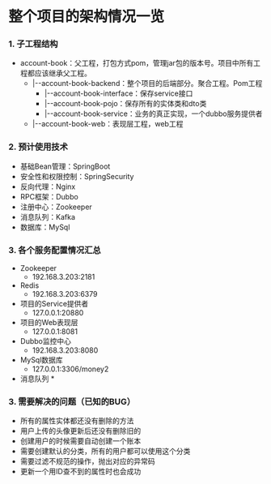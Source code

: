 # 整个项目的架构情况一览

### 1. 子工程结构
+ account-book：父工程，打包方式pom，管理jar包的版本号。项目中所有工程都应该继承父工程。
	+ |--account-book-backend：整个项目的后端部分。聚合工程。Pom工程
	    + |--account-book-interface：保存service接口
	    + |--account-book-pojo：保存所有的实体类和dto类
	    + |--account-book-service：业务的真正实现，一个dubbo服务提供者
	+ |--account-book-web：表现层工程，web工程

### 2. 预计使用技术
+ 基础Bean管理：SpringBoot
+ 安全性和权限控制：SpringSecurity 
+ 反向代理：Nginx 
+ RPC框架：Dubbo
+ 注册中心：Zookeeper
+ 消息队列：Kafka
+ 数据库：MySql

### 3. 各个服务配置情况汇总
+ Zookeeper 
    * 192.168.3.203:2181
+ Redis
    * 192.168.3.203:6379
+ 项目的Service提供者  
    * 127.0.0.1:20880
+ 项目的Web表现层
    * 127.0.0.1:8081
+ Dubbo监控中心
    * 192.168.3.203:8080
+ MySql数据库
    * 127.0.0.1:3306/money2
+ 消息队列
    * 
    
### 3. 需要解决的问题（已知的BUG）
* 所有的属性实体都还没有删除的方法
* 用户上传的头像更新后还没有删除旧的
* 创建用户的时候需要自动创建一个账本
* 需要创建默认的分类，所有的用户都可以使用这个分类
* 需要过滤不规范的操作，抛出对应的异常码
* 更新一个用ID查不到的属性时也会成功
